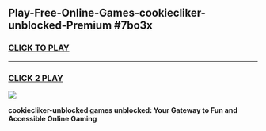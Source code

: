 
## Play-Free-Online-Games-cookiecliker-unblocked-Premium #7bo3x
<h3>
<a href="https://premium.freeplayer.one?title=cookiecliker-unblocked&ref=8M">CLICK TO PLAY</a></h3>
<hr>

<h3>
<a href="https://premium.freeplayer.one?title=cookiecliker-unblocked&ref=8M">CLICK 2 PLAY</a>
  
</h3>

<a href="https://premium.freeplayer.one?title=cookiecliker-unblocked&ref=8M"><img src="https://clearcache.store/games.png"></a>


**cookiecliker-unblocked games unblocked: Your Gateway to Fun and Accessible Online Gaming**
